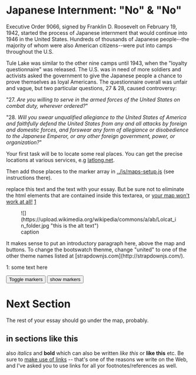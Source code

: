 # Japanese Internment: "No" & "No"

Executive Order 9066, signed by Franklin D. Roosevelt on February 19, 1942,
started the process of Japanese internment that would continue into 1946 in the
United States.  Hundreds of thousands of Japanese people--the majority of whom
were also American citizens--were put into camps throughout the U.S.

Tule Lake was similar to the other nine camps until 1943, when the "loyalty
questionnaire" was released.  The U.S. was in need of more soldiers and activists
asked the government to give the Japanese people a chance to prove themselves
as loyal Americans.  The questionnaire overall was unfair and vague, but two
particular questions, 27 & 28, caused controversy:

"27. *Are you willing to serve in the armed forces of the United States on combat duty, wherever ordered?*"

"28. *Will you swear unqualified allegiance to the United States of America and faithfully defend the United States from any and all attacks by foreign and domestic forces, and forswear any form of allegiance or disobedience to the Japanese Emperor, or any other foreign government, power, or organization?*"



Your first task will be to locate some real places.  You can get the precise locations at various services, e.g [latlong.net](http://www.latlong.net/).

Then add those places to the marker array in [../js/maps-setup.js](../js/maps-setup.js) (see instructions there).

replace this text and the text with your essay. But be sure not to eliminate the html elements that
are contained inside this textarea, or [your map won't work at all!][1] [1](#one)
<figure>
![](https://upload.wikimedia.org/wikipedia/commons/a/ab/Lolcat_in_folder.jpg "this is the alt text")<figcaption>caption</figcaption>
</figure>
It makes sense to put an introductory paragraph here, above the map and buttons. To change the bootswatch thenme, change "united" to one of the other theme names listed at [strapdownjs.com](http://strapdownjs.com/).

[1]: http://hello.com
[^1]: This is my first footnote

<a id="#one">1: </a> some text here


<div class="markers">
  <!-- these buttons hide/show all the markers  -->
  <!-- to hide/show blue or red markers instead, change my_markers below to blue_markers
       to red_markers.  If you have defined your own color (or other) arrays, use those instead -->
  <button onclick="toggleMarkers(my_markers, my_map)" class="rounded" id="hide">Toggle markers</button>
  <button onclick="showMarkers(my_markers, my_map)" id="show"> show markers</button>
</div>
  <div id="mapcontainer">
    <div id="map_canvas"></div>
  </div>
  <div id="map_legend"></div>
</div>

# Next Section

The rest of your essay should go under the map, probably.

## in sections like this
also _italics_ and __bold__ which can also be written *like this* or **like this**
etc. Be sure to [make use of links](http://digital.hackinghistory.ca) -- that's one of the reasons we write on the Web, and I've asked you to use links for all yor footnotes/references as well.  
